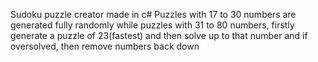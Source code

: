 Sudoku puzzle creator made in c#
Puzzles with 17 to 30 numbers are generated fully randomly while 
puzzles with 31 to 80 numbers, firstly generate a puzzle of 23(fastest) and then solve up to that number and if oversolved, then remove numbers back down
